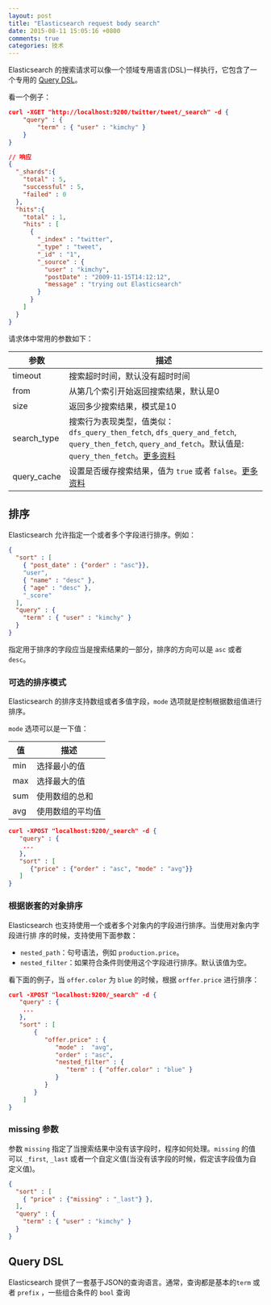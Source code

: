 ```yaml
---
layout: post
title: "Elasticsearch request body search"
date: 2015-08-11 15:05:16 +0800
comments: true
categories: 技术
---
```


Elasticsearch 的搜索请求可以像一个领域专用语言(DSL)一样执行，它包含了一个专用的
[Query DSL](#elasticsearch-query-dsl)。

看一个例子：

``` json
curl -XGET "http://localhost:9200/twitter/tweet/_search" -d {
    "query" : {
        "term" : { "user" : "kimchy" }
    }
}

// 响应
{
  "_shards":{
    "total" : 5,
    "successful" : 5,
    "failed" : 0
  },
  "hits":{
    "total" : 1,
    "hits" : [
      {
        "_index" : "twitter",
        "_type" : "tweet",
        "_id" : "1",
        "_source" : {
          "user" : "kimchy",
          "postDate" : "2009-11-15T14:12:12",
          "message" : "trying out Elasticsearch"
        }
      }
    ]
  }
}
```

请求体中常用的参数如下：

参数         | 描述
-------------|---------------
timeout      | 搜索超时时间，默认没有超时时间
from         | 从第几个索引开始返回搜索结果，默认是0
size         | 返回多少搜索结果，模式是10
search\_type | 搜索行为表现类型，值类似：`dfs_query_then_fetch`, `dfs_query_and_fetch`, `query_then_fetch`, `query_and_fetch`。默认值是: `query_then_fetch`。[更多资料](https://www.elastic.co/guide/en/elasticsearch/reference/current/search-request-search-type.html)
query\_cache | 设置是否缓存搜索结果，值为 `true` 或者 `false`。[更多资料](https://www.elastic.co/guide/en/elasticsearch/reference/current/index-modules-shard-query-cache.html)

## 排序

Elasticsearch 允许指定一个或者多个字段进行排序。例如：

``` json
{
  "sort" : [
    { "post_date" : {"order" : "asc"}},
    "user",
    { "name" : "desc" },
    { "age" : "desc" },
    "_score"
  ],
  "query" : {
    "term" : { "user" : "kimchy" }
  }
}
```

指定用于排序的字段应当是搜索结果的一部分，排序的方向可以是 `asc` 或者 `desc`。

### 可选的排序模式

Elasticsearch 的排序支持数组或者多值字段，`mode` 选项就是控制根据数组值进行排序。

`mode` 选项可以是一下值：

值  | 描述
----|-------------
min | 选择最小的值
max | 选择最大的值
sum | 使用数组的总和
avg | 使用数组的平均值

``` json
curl -XPOST "localhost:9200/_search" -d {
   "query" : {
    ...
   },
   "sort" : [
      {"price" : {"order" : "asc", "mode" : "avg"}}
   ]
}
```

### 根据嵌套的对象排序

Elasticsearch 也支持使用一个或者多个对象内的字段进行排序。当使用对象内字段进行排
序的时候，支持使用下面参数：

+ `nested_path`：句号语法，例如 `production.price`。
+ `nested_filter`：如果符合条件则使用这个字段进行排序。默认该值为空。

看下面的例子，当 `offer.color` 为 `blue` 的时候，根据 `orffer.price` 进行排序：

``` json
curl -XPOST "localhost:9200/_search" -d {
   "query" : {
    ...
   },
   "sort" : [
       {
          "offer.price" : {
             "mode" :  "avg",
             "order" : "asc",
             "nested_filter" : {
                "term" : { "offer.color" : "blue" }
             }
          }
       }
    ]
}
```

### missing 参数

参数 `missing` 指定了当搜索结果中没有该字段时，程序如何处理。`missing` 的值可以
`_first`, `_last` 或者一个自定义值(当没有该字段的时候，假定该字段值为自定义值)。

``` json
{
  "sort" : [
    { "price" : {"missing" : "_last"} },
  ],
  "query" : {
    "term" : { "user" : "kimchy" }
  }
}
```

<i id="elasticsearch-query-dsl"></i>
## Query DSL

Elasticsearch 提供了一套基于JSON的查询语言。通常，查询都是基本的`term` 或者 `prefix`
，一些组合条件的 `bool` 查询
